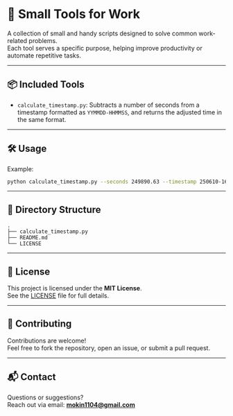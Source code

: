 # 🧰 Small Tools for Work

A collection of small and handy scripts designed to solve common work-related problems.  
Each tool serves a specific purpose, helping improve productivity or automate repetitive tasks.

---

## 📦 Included Tools

- `calculate_timestamp.py`: Subtracts a number of seconds from a timestamp formatted as `YYMMDD-HHMMSS`, and returns the adjusted time in the same format.

---

## 🛠️ Usage

Example:

```bash
python calculate_timestamp.py --seconds 249890.63 --timestamp 250610-163134
```

---

## 📁 Directory Structure

```
.
├── calculate_timestamp.py
├── README.md
└── LICENSE
```

---

## 📜 License

This project is licensed under the **MIT License**.  
See the [LICENSE](LICENSE) file for full details.

---

## 🤝 Contributing

Contributions are welcome!  
Feel free to fork the repository, open an issue, or submit a pull request.

---

## 📬 Contact

Questions or suggestions?  
Reach out via email: **mokin1104@gmail.com**

